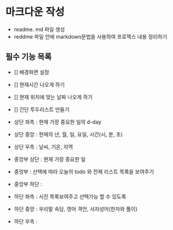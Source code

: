 # 마크다운 작성

- readme. md 파일 생성
- reddme 파일 안에 markdown문법을 사용하여 프로젝스 내용 정리하기

## 필수 기능 목록

- [] 배경화면 설정
- [] 현재시간 나오게 하기
- [] 현재 위치에 맞는 날짜 나오게 하기
- [] 간단 투두리스트 만들기

- 상단 좌측 : 현재 가장 중요한 일의 d-day
- 상단 중앙 : 현재의 년, 월, 일, 요일, 시간(시, 분, 초)
- 상단 우측 : 날씨, 기온, 지역

- 중앙부 상단 : 현재 가장 중요한 일
- 중앙부 : 선택에 따라 오늘의 todo 와 전체 리스트 목록을 보여주기
- 중앙부 하단 :

- 하단 좌측 : 사진 목록보여주고 선택가능 할 수 있도록
- 하단 중앙 : 우리말 속담, 영어 격언, 사자성어(한자와 풀이)
- 하단 우측 :
